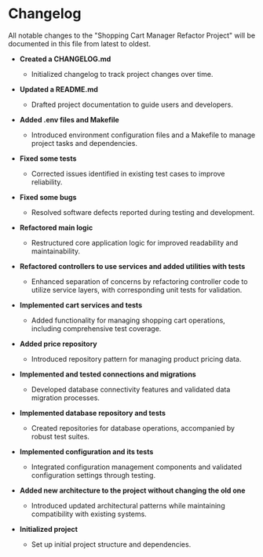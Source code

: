 # Changelog

All notable changes to the "Shopping Cart Manager Refactor Project" will be documented in this file from latest to oldest.

- **Created a CHANGELOG.md**
    - Initialized changelog to track project changes over time.

- **Updated a README.md**
    - Drafted project documentation to guide users and developers.

- **Added .env files and Makefile**
    - Introduced environment configuration files and a Makefile to manage project tasks and dependencies.

- **Fixed some tests**
    - Corrected issues identified in existing test cases to improve reliability.

- **Fixed some bugs**
    - Resolved software defects reported during testing and development.

- **Refactored main logic**
    - Restructured core application logic for improved readability and maintainability.

- **Refactored controllers to use services and added utilities with tests**
    - Enhanced separation of concerns by refactoring controller code to utilize service layers, with corresponding unit tests for validation.

- **Implemented cart services and tests**
    - Added functionality for managing shopping cart operations, including comprehensive test coverage.

- **Added price repository**
    - Introduced repository pattern for managing product pricing data.

- **Implemented and tested connections and migrations**
    - Developed database connectivity features and validated data migration processes.

- **Implemented database repository and tests**
    - Created repositories for database operations, accompanied by robust test suites.

- **Implemented configuration and its tests**
    - Integrated configuration management components and validated configuration settings through testing.

- **Added new architecture to the project without changing the old one**
    - Introduced updated architectural patterns while maintaining compatibility with existing systems.

- **Initialized project**
    - Set up initial project structure and dependencies.
